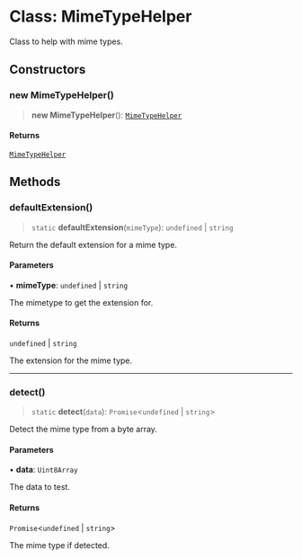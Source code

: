 # Class: MimeTypeHelper

Class to help with mime types.

## Constructors

### new MimeTypeHelper()

> **new MimeTypeHelper**(): [`MimeTypeHelper`](MimeTypeHelper.md)

#### Returns

[`MimeTypeHelper`](MimeTypeHelper.md)

## Methods

### defaultExtension()

> `static` **defaultExtension**(`mimeType`): `undefined` \| `string`

Return the default extension for a mime type.

#### Parameters

• **mimeType**: `undefined` \| `string`

The mimetype to get the extension for.

#### Returns

`undefined` \| `string`

The extension for the mime type.

***

### detect()

> `static` **detect**(`data`): `Promise`\<`undefined` \| `string`\>

Detect the mime type from a byte array.

#### Parameters

• **data**: `Uint8Array`

The data to test.

#### Returns

`Promise`\<`undefined` \| `string`\>

The mime type if detected.
